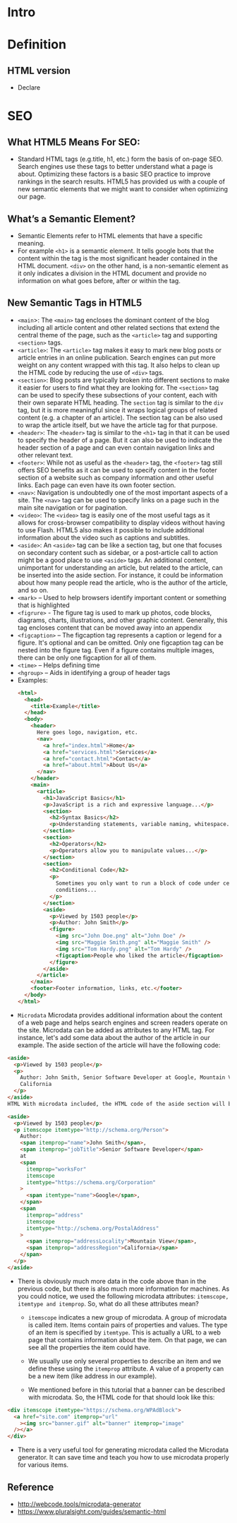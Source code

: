 # Intro

# Definition

## HTML version
- Declare <!DOCTYPE html>
# SEO

## What HTML5 Means For SEO:

- Standard HTML tags (e.g.title, h1, etc.) form the basis of on-page SEO. Search engines use these tags to better understand what a page is about. Optimizing these factors is a basic SEO practice to improve rankings in the search results. HTML5 has provided us with a couple of new semantic elements that we might want to consider when optimizing our page.

## What’s a Semantic Element?

- Semantic Elements refer to HTML elements that have a specific meaning.
- For example `<h1>` is a semantic element. It tells google bots that the content within the tag is the most significant header contained in the HTML document. `<div>` on the other hand, is a non-semantic element as it only indicates a division in the HTML document and provide no information on what goes before, after or within the tag.

## New Semantic Tags in HTML5

- `<main`>: The `<main>` tag encloses the dominant content of the blog including all article content and other related sections that extend the central theme of the page, such as the `<article>` tag and supporting `<section>` tags.
- `<article>`: The `<article>` tag makes it easy to mark new blog posts or article entries in an online publication. Search engines can put more weight on any content wrapped with this tag. It also helps to clean up the HTML code by reducing the use of `<div>` tags.
- `<section>`: Blog posts are typically broken into different sections to make it easier for users to find what they are looking for. The `<section>` tag can be used to specify these subsections of your content, each with their own separate HTML heading. The `section` tag is similar to the `div` tag, but it is more meaningful since it wraps logical groups of related content (e.g. a chapter of an article). The section tag can be also used to wrap the article itself, but we have the article tag for that purpose.
- `<header>`: The `<header>` tag is similar to the `<h1>` tag in that it can be used to specify the header of a page. But it can also be used to indicate the header section of a page and can even contain navigation links and other relevant text.
- `<footer>`: While not as useful as the `<header>` tag, the `<footer>` tag still offers SEO benefits as it can be used to specify content in the footer section of a website such as company information and other useful links. Each page can even have its own footer section.
- `<nav>`: Navigation is undoubtedly one of the most important aspects of a site. The `<nav>` tag can be used to specify links on a page such in the main site navigation or for pagination.
- `<video>`: The `<video>` tag is easily one of the most useful tags as it allows for cross-browser compatibility to display videos without having to use Flash. HTML5 also makes it possible to include additional information about the video such as captions and subtitles.
- `<aside>`: An `<aside>` tag can be like a section tag, but one that focuses on secondary content such as sidebar, or a post-article call to action might be a good place to use `<aside>` tags. An additional content, unimportant for understanding an article, but related to the article, can be inserted into the aside section. For instance, it could be information about how many people read the article, who is the author of the article, and so on.
- `<mark>` – Used to help browsers identify important content or something that is highlighted
- `<figrure>` - The figure tag is used to mark up photos, code blocks, diagrams, charts, illustrations, and other graphic content. Generally, this tag encloses content that can be moved away into an appendix
- `<figcaption>` – The figcaption tag represents a caption or legend for a figure. It's optional and can be omitted. Only one figcaption tag can be nested into the figure tag. Even if a figure contains multiple images, there can be only one figcaption for all of them.
- `<time>` – Helps defining time
- `<hgroup>` – Aids in identifying a group of header tags
- Examples:
  ```html
  <html>
    <head>
      <title>Example</title>
    </head>
    <body>
      <header>
        Here goes logo, navigation, etc.
        <nav>
          <a href="index.html">Home</a>
          <a href="services.html">Services</a>
          <a href="contact.html">Contact</a>
          <a href="about.html">About Us</a>
        </nav>
      </header>
      <main>
        <article>
          <h1>JavaScript Basics</h1>
          <p>JavaScript is a rich and expressive language...</p>
          <section>
            <h2>Syntax Basics</h2>
            <p>Understanding statements, variable naming, whitespace...</p>
          </section>
          <section>
            <h2>Operators</h2>
            <p>Operators allow you to manipulate values...</p>
          </section>
          <section>
            <h2>Conditional Code</h2>
            <p>
              Sometimes you only want to run a block of code under certain
              conditions...
            </p>
          </section>
          <aside>
            <p>Viewed by 1503 people</p>
            <p>Author: John Smith</p>
            <figure>
              <img src="John Doe.png" alt="John Doe" />
              <img src="Maggie Smith.png" alt="Maggie Smith" />
              <img src="Tom Hardy.png" alt="Tom Hardy" />
              <figcaption>People who liked the article</figcaption>
            </figure>
          </aside>
        </article>
      </main>
      <footer>Footer information, links, etc.</footer>
    </body>
  </html>
  ```
- `Microdata`
  Microdata provides additional information about the content of a web page and helps search engines and screen readers operate on the site. Microdata can be added as attributes to any HTML tag. For instance, let's add some data about the author of the article in our example. The aside section of the article will have the following code:

```html
<aside>
  <p>Viewed by 1503 people</p>
  <p>
    Author: John Smith, Senior Software Developer at Google, Mountain View,
    California
  </p>
</aside>
HTML With microdata included, the HTML code of the aside section will be:
```

```html
<aside>
  <p>Viewed by 1503 people</p>
  <p itemscope itemtype="http://schema.org/Person">
    Author:
    <span itemprop="name">John Smith</span>,
    <span itemprop="jobTitle">Senior Software Developer</span>
    at
    <span
      itemprop="worksFor"
      itemscope
      itemtype="https://schema.org/Corporation"
    >
      <span itemtype="name">Google</span>,
    </span>
    <span
      itemprop="address"
      itemscope
      itemtype="http://schema.org/PostalAddress"
    >
      <span itemprop="addressLocality">Mountain View</span>,
      <span itemprop="addressRegion">California</span>
    </span>
  </p>
</aside>
```

- There is obviously much more data in the code above than in the previous code, but there is also much more information for machines. As you could notice, we used the following microdata attributes: `itemscope, itemtype and itemprop`. So, what do all these attributes mean?

  - `itemscope` indicates a new group of microdata. A group of microdata is called item. Items contain pairs of properties and values. The type of an item is specified by `itemtype`. This is actually a URL to a web page that contains information about the item. On that page, we can see all the properties the item could have.

  - We usually use only several properties to describe an item and we define these using the `itemprop` attribute. A value of a property can be a new item (like address in our example).

  - We mentioned before in this tutorial that a banner can be described with microdata. So, the HTML code for that should look like this:

```html
<div itemscope itemtype="https://schema.org/WPAdBlock">
  <a href="site.com" itemprop="url"
    ><img src="banner.gif" alt="banner" itemprop="image"
  /></a>
</div>
```

- There is a very useful tool for generating microdata called the Microdata generator. It can save time and teach you how to use microdata properly for various items.

## Reference
- http://webcode.tools/microdata-generator
- https://www.pluralsight.com/guides/semantic-html
